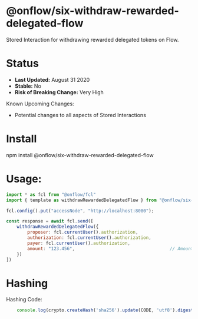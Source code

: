 # @onflow/six-withdraw-rewarded-delegated-flow

Stored Interaction for withdrawing rewarded delegated tokens on Flow.

# Status

- **Last Updated:** August 31 2020
- **Stable:** No
- **Risk of Breaking Change:** Very High

Known Upcoming Changes:

- Potential changes to all aspects of Stored Interactions

# Install

npm install @onflow/six-withdraw-rewarded-delegated-flow

# Usage:

```javascript
import * as fcl from "@onflow/fcl"
import { template as withdrawRewardedDelegatedFlow } from "@onflow/six-withdraw-rewarded-delegated-flow"

fcl.config().put("accessNode", "http://localhost:8080");

const response = await fcl.send([
    withdrawRewardedDelegatedFlow({
        proposer: fcl.currentUser().authorization,
        authorization: fcl.currentUser().authorization,     
        payer: fcl.currentUser().authorization,             
        amount: "123.456",                                    // Amount as a String representing a Cadence UFix64
    })
])

```

# Hashing

Hashing Code:
```javascript
    console.log(crypto.createHash('sha256').update(CODE, 'utf8').digest('hex'))
```